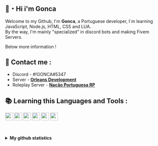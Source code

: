 ## 👋・Hi i'm Gonca  

Welcome to my Github, I'm **Gonca**, a Portuguese developer, I`m learning JavaScript, Node.js, HTML, CSS and LUA.   
By the way, I'm mainly "specialized" in discord bots and making Fivem Servers.

Below more information !

## 📡 Contact me :  

* Discord - #!GONCA#5347
* Server - **[Orleans Development](https://discord.gg/hWYqG5fhnJ)**
* Roleplay Server - **[Nação Portuguesa RP](https://discord.gg/tAVatAD3GM)**

## 📚 Learning this Languages and Tools :

<code><img height="25" src="https://raw.githubusercontent.com/rahul-jha98/github_readme_icons/main/language_and_tools/square/javascript/javascript.png"></code>
<code><img height="25" src="https://raw.githubusercontent.com/rahul-jha98/github_readme_icons/main/language_and_tools/square/node/node.png"></code>
<code><img height="25" src="https://raw.githubusercontent.com/rahul-jha98/github_readme_icons/main/language_and_tools/square/git-scm/git-scm.png"></code>
<code><img height="25" src="https://raw.githubusercontent.com/hussainweb/hussainweb/main/icons/vscode.png"></code>
<code><img height="25" src="https://raw.githubusercontent.com/rahul-jha98/github_readme_icons/main/language_and_tools/square/html/html.png"></code>
<code><img height="25" src="https://raw.githubusercontent.com/rahul-jha98/github_readme_icons/main/language_and_tools/square/css/css.png"></code>
   
   
<br><details>
  <summary><b>My github statistics</b></summary>
  
  [<img style="margin-top: 5px" src="https://github-readme-stats.vercel.app/api?username=ByGonca&hide=contribs&show_icons=true&theme=dark">](https://github-readme-stats.vercel.app/api?username=ByGONCA&hide=contribs&show_icons=true&theme=dark)
</details>
